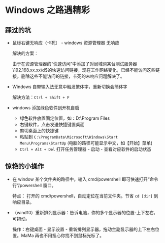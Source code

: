 # Windows 之路遇精彩

## 踩过的坑

- 鼠标右键无响应（卡死） - windows 资源管理器 无响应

    解决的方案：

    由于在资源管理器的“快速访问”中添加了对局域网某台测试服务器\\192.168.xx.xx\d$的快速访问链接，现在工作网络变化，已经不能访问这些链接。删除这些不能访问的链接，卡死的未响应问题解决了。

- Windows 自带输入法无意中触发繁体字，重新切换会简体字

    解决方法：`Ctrl + Shift + F`

- windows 添加绿色软件到开机自启

  - 绿色软件放置固定位置，如：D:\Program Files
  - 右键软件，点击发送快捷键置桌面
  - 剪切桌面上的快捷键
  - 粘贴到 `C:\ProgramData\Microsoft\Windows\Start Menu\Programs\StartUp` (电脑的路径可能显示中文，如【开始】菜单)
  - `Ctrl + Alt + Del` 打开任务管理器 - 启动 - 查看对应软件的启动状态

## 惊艳的小操作

- 在 window 某个文件夹的路径中，输入 cmd/powershell 即可快速打开“命令行”/powershell 窗口。

    特点： 打开的 cmd/powershell，自动定位在当前文件夹。节省 `cd [dir]` 到响应目录。

- （wind10）重新排列显示器：告诉电脑，你的多个显示器的位置-上下左右，可拖动。

    操作：右键桌面 - 显示设置 - 重新排列显示器，拖动主副显示器的上下左右位置。MaMa 再也不用担心你找不到鼠标光标了。
